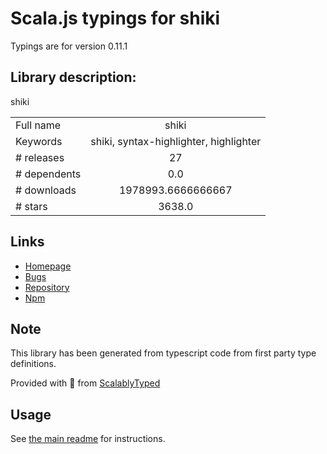
# Scala.js typings for shiki

Typings are for version 0.11.1

## Library description:
shiki

|                    |                 |
| ------------------ | :-------------: |
| Full name          | shiki |
| Keywords           | shiki, syntax-highlighter, highlighter |
| # releases         | 27 |
| # dependents       | 0.0 |
| # downloads        | 1978993.6666666667 |
| # stars            | 3638.0 |

## Links
- [Homepage](https://github.com/octref/shiki/tree/main/packages/shiki)
- [Bugs](https://github.com/octref/shiki/issues)
- [Repository](https://github.com/octref/shiki)
- [Npm](https://www.npmjs.com/package/shiki)
    


## Note
This library has been generated from typescript code from first party type definitions.

Provided with :purple_heart: from [ScalablyTyped](https://github.com/oyvindberg/ScalablyTyped)

## Usage
See [the main readme](../../readme.md) for instructions.


